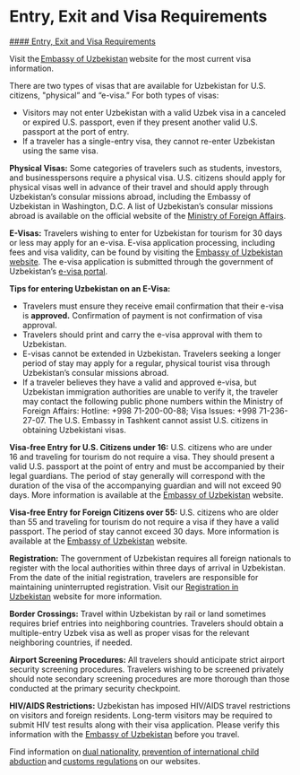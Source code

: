 # Entry, Exit and Visa Requirements

[#### Entry, Exit and Visa Requirements](javascript:void(0); "Entry, Exit and Visa Requirements")

Visit the [Embassy of Uzbekistan](https://www.uzbekistan.org/) website for the most current visa information.

There are two types of visas that are available for Uzbekistan for U.S. citizens, "physical” and “e-visa.” For both types of visas:

* Visitors may not enter Uzbekistan with a valid Uzbek visa in a canceled or expired U.S. passport, even if they present another valid U.S. passport at the port of entry.
* If a traveler has a single-entry visa, they cannot re-enter Uzbekistan using the same visa.

**Physical Visas:** Some categories of travelers such as students, investors, and businesspersons require a physical visa. U.S. citizens should apply for physical visas well in advance of their travel and should apply through Uzbekistan’s consular missions abroad, including the Embassy of Uzbekistan in Washington, D.C. A list of Uzbekistan’s consular missions abroad is available on the official website of the [Ministry of Foreign Affairs](https://gov.uz/en/mfa).

**E-Visas:** Travelers wishing to enter for Uzbekistan for tourism for 30 days or less may apply for an e-visa. E-visa application processing, including fees and visa validity, can be found by visiting the [Embassy of Uzbekistan website](https://uzbekistan.org/visa/). The e-visa application is submitted through the government of Uzbekistan’s [e-visa portal](https://e-visa.gov.uz/main).

**Tips for entering Uzbekistan on an E-Visa:**

* Travelers must ensure they receive email confirmation that their e-visa is **approved.** Confirmation of payment is not confirmation of visa approval.
* Travelers should print and carry the e-visa approval with them to Uzbekistan.
* E-visas cannot be extended in Uzbekistan. Travelers seeking a longer period of stay may apply for a regular, physical tourist visa through Uzbekistan’s consular missions abroad.
* If a traveler believes they have a valid and approved e-visa, but Uzbekistan immigration authorities are unable to verify it, the traveler may contact the following public phone numbers within the Ministry of Foreign Affairs: Hotline: +998 71-200-00-88; Visa Issues: +998 71-236-27-07. The U.S. Embassy in Tashkent cannot assist U.S. citizens in obtaining Uzbekistani visas.

**Visa-free Entry for U.S. Citizens under 16:** U.S. citizens who are under 16 and traveling for tourism do not require a visa. They should present a valid U.S. passport at the point of entry and must be accompanied by their legal guardians. The period of stay generally will correspond with the duration of the visa of the accompanying guardian and will not exceed 90 days. More information is available at the [Embassy of Uzbekistan](https://uzbekistan.org/) website.

**Visa-free Entry for Foreign Citizens over 55:** U.S. citizens who are older than 55 and traveling for tourism do not require a visa if they have a valid passport. The period of stay cannot exceed 30 days. More information is available at the [Embassy of Uzbekistan](https://uzbekistan.org/) website.

**Registration:** The government of Uzbekistan requires all foreign nationals to register with the local authorities within three days of arrival in Uzbekistan. From the date of the initial registration, travelers are responsible for maintaining uninterrupted registration. Visit our [Registration in Uzbekistan](https://uz.usembassy.gov/u-s-citizen-services/local-resources-of-u-s-citizens/registration-in-uzbekistan/) website for more information.

**Border Crossings:** Travel within Uzbekistan by rail or land sometimes requires brief entries into neighboring countries. Travelers should obtain a multiple-entry Uzbek visa as well as proper visas for the relevant neighboring countries, if needed.

**Airport Screening Procedures:** All travelers should anticipate strict airport security screening procedures. Travelers wishing to be screened privately should note secondary screening procedures are more thorough than those conducted at the primary security checkpoint.

**HIV/AIDS Restrictions:** Uzbekistan has imposed HIV/AIDS travel restrictions on visitors and foreign residents. Long-term visitors may be required to submit HIV test results along with their visa application. Please verify this information with the [Embassy of Uzbekistan](https://uzbekistan.org/) before you travel.

Find information on [dual nationality](https://travel.state.gov/content/travel/en/international-travel/before-you-go/travelers-with-special-considerations/Dual-Nationality-Travelers.html), [prevention of international child abduction](https://travel.state.gov/content/childabduction/en/preventing.html) and [customs regulations](https://travel.state.gov/content/passports/en/go/customs.html) on our websites.